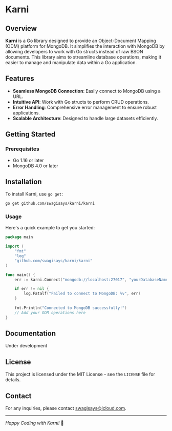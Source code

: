 # Karni


## Overview

**Karni** is a Go library designed to provide an Object-Document Mapping (ODM) platform for MongoDB. It simplifies the interaction with MongoDB by allowing developers to work with Go structs instead of raw BSON documents. This library aims to streamline database operations, making it easier to manage and manipulate data within a Go application.

## Features

- **Seamless MongoDB Connection**: Easily connect to MongoDB using a URL.
- **Intuitive API**: Work with Go structs to perform CRUD operations.
- **Error Handling**: Comprehensive error management to ensure robust applications.
- **Scalable Architecture**: Designed to handle large datasets efficiently.

## Getting Started

### Prerequisites

- Go 1.16 or later
- MongoDB 4.0 or later

## Installation

To install Karni, use `go get`:

```bash
go get github.com/swagisays/karni/karni

```
### Usage

Here's a quick example to get you started:

```go
package main

import (
    "fmt"
    "log"
    "github.com/swagisays/karni/karni"
)

func main() {
    err := karni.Connect("mongodb://localhost:27017", "yourDatabaseName")

    if err != nil {
        log.Fatalf("Failed to connect to MongoDB: %v", err)
    }
    
    fmt.Println("Connected to MongoDB successfully!")
    // Add your ODM operations here
}
```

## Documentation

Under development



## License

This project is licensed under the MIT License - see the `LICENSE` file for details.

## Contact

For any inquiries, please contact [swagisays@icloud.com](mailto:swagisays@icloud.com).

---

*Happy Coding with Karni!* 🎉